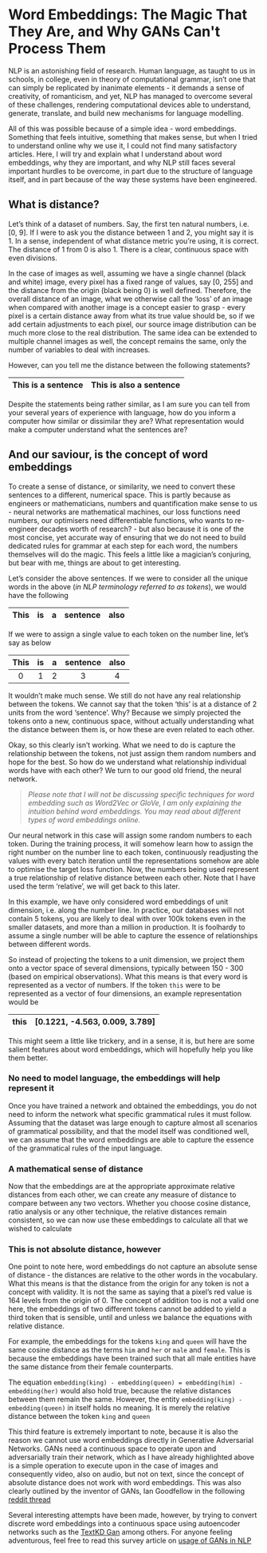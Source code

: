 # Word Embeddings: The Magic That They Are, and Why GANs Can't Process Them

NLP is an astonishing field of research. Human language, as taught to us in schools, in college, even in theory of computational grammar, isn’t one that can simply be replicated by inanimate elements - it demands a sense of creativity, of romanticism, and yet, NLP has managed to overcome several of these challenges, rendering computational devices able to understand, generate, translate, and build new mechanisms for language modelling. 

All of this was possible because of a simple idea - word embeddings. Something that feels intuitive, something that makes sense, but when I tried to understand online why we use it, I could not find many satisfactory articles. Here, I will try and explain what I understand about word embeddings, why they are important, and why NLP still faces several important hurdles to be overcome, in part due to the structure of language itself, and in part because of the way these systems have been engineered. 

## What is distance?

Let’s think of a dataset of numbers. Say, the first ten natural numbers, i.e. [0, 9]. If I were to ask you the distance between 1 and 2, you might say it is 1. In a sense, independent of what distance metric you’re using, it is correct. The distance of 1 from 0 is also 1. There is a clear, continuous space with even divisions. 

In the case of images as well, assuming we have a single channel (black and white) image, every pixel has a fixed range of values, say [0, 255] and the distance from the origin (black being 0) is well defined. Therefore, the overall distance of an image, what we otherwise call the ‘loss’ of an image when compared with another image is a concept easier to grasp - every pixel is a certain distance away from what its true value should be, so if we add certain adjustments to each pixel, our source image distribution can be much more close to the real distribution. The same idea can be extended to multiple channel images as well, the concept remains the same, only the number of variables to deal with increases.

However, can you tell me the distance between the following statements? 

| This is a sentence                 | This is also a sentence | 
|-------------------------------------|---------------------------| 

Despite the statements being rather similar, as I am sure you can tell from your several years of experience with language, how do you inform a computer how similar or dissimilar they are? What representation would make a computer understand what the sentences are?

## And our saviour, is the concept of word embeddings

To create a sense of distance, or similarity, we need to convert these sentences to a different, numerical space. This is partly because as engineers or mathematicians, numbers and quantification make sense to us - neural networks are mathematical machines, our loss functions need numbers, our optimisers need differentiable functions, who wants to re-engineer decades worth of research? - but also because it is one of the most concise, yet accurate way of ensuring that we do not need to build dedicated rules for grammar at each step for each word, the numbers themselves will do the magic. This feels a little like a magician’s conjuring, but bear with me, things are about to get interesting. 

Let’s consider the above sentences. If we were to consider all the unique words in the above (*in NLP terminology referred to as tokens*), we would have the following

| This  | is |a|sentence| also |
|---|---|---|---| ---|

If we were to assign a single value to each token on the number line, let’s say as below

| This  | is |a|sentence| also |
|:---:|:---:|:---:|:---:| :---:|
| 0 | 1| 2| 3| 4|

It wouldn’t make much sense. We still do not have any real relationship between the tokens. We cannot say that the token ‘this’ is at a distance of 2 units from the word ‘sentence’. Why? Because we simply projected the tokens onto a new, continuous space, without actually understanding what the distance between them is, or how these are even related to each other. 

Okay, so this clearly isn’t working. What we need to do is capture the relationship between the tokens, not just assign them random numbers and hope for the best. So how do we understand what relationship individual words have with each other? We turn to our good old friend, the neural network.

> *Please note that I will not be discussing specific techniques for word embedding such as Word2Vec or GloVe, I am only explaining the intuition behind word embeddings. You may read about different types of word embeddings online.* 

Our neural network in this case will assign some random numbers to each token. During the training process, it will somehow learn how to assign the right number on the number line to each token, continuously readjusting the values with every batch iteration until the representations somehow are able to optimise the target loss function. Now, the numbers being used represent a true relationship of relative distance between each other. Note that I have used the term ‘relative’, we will get back to this later. 

In this example, we have only considered word embeddings of unit dimension, i.e. along the number line. In practice, our databases will not contain 5 tokens, you are likely to deal with over 100k tokens even in the smaller datasets, and more than a million in production. It is foolhardy to assume a single number will be able to capture the essence of relationships between different words. 

So instead of projecting the tokens to a unit dimension, we project them onto a vector space of several dimensions, typically between 150 - 300 (based on empirical observations). What this means is that every word is represented as a vector of numbers. If the token ```this``` were to be represented as a vector of four dimensions, an example representation would be

| this              | [0.1221, -4.563, 0.009, 3.789] | 
|-------------------------------------|---------------------------| 

This might seem a little like trickery, and in a sense, it is, but here are some salient features about word embeddings, which will hopefully help you like them better.

### No need to model language, the embeddings will help represent it

Once you have trained a network and obtained the embeddings, you do not need to inform the network what specific grammatical rules it must follow. Assuming that the dataset was large enough to capture almost all scenarios of grammatical possibility, and that the model itself was conditioned well, we can assume that the word embeddings are able to capture the essence of the grammatical rules of the input language. 


### A mathematical sense of distance

Now that the embeddings are at the appropriate approximate relative distances from each other, we can create any measure of distance to compare between any two vectors. Whether you choose cosine distance, ratio analysis or any other technique, the relative distances remain consistent, so we can now use these embeddings to calculate all that we wished to calculate

### This is not absolute distance, however

One point to note here, word embeddings do not capture an absolute sense of distance - the distances are relative to the other words in the vocabulary. What this means is that the distance from the origin for any token is not a concept with validity. It is not the same as saying that a pixel’s red value is 164 levels from the origin of 0. The concept of addition too is not a valid one here, the embeddings of two different tokens cannot be added to yield a third token that is sensible, until and unless we balance the equations with relative distance. 

For example, the embeddings for the tokens ```king``` and ```queen``` will have the same cosine distance as the terms ```him``` and ```her``` or ```male``` and ```female```. This is because the embeddings have been trained such that all male entities have the same distance from their female counterparts. 

The equation ```embedding(king) - embedding(queen) = embedding(him) - embedding(her)``` would also hold true, because the relative distances between them remain the same. However, the entity ```embedding(king) - embedding(queen)``` in itself holds no meaning. It is merely the relative distance between the token ```king``` and ```queen```

This third feature is extremely important to note, because it is also the reason we cannot use word embeddings directly in Generative Adversarial Networks. GANs need a continuous space to operate upon and adversarially train their network, which as I have already highlighted above is a simple operation to execute upon in the case of images and consequently video, also on audio, but not on text, since the concept of absolute distance does not work with word embeddings. This was also clearly outlined by the inventor of GANs, Ian Goodfellow in the following [reddit thread](https://www.reddit.com/r/MachineLearning/comments/40ldq6/generative_adversarial_networks_for_text/) 

Several interesting attempts have been made, however, by trying to convert discrete word embeddings into a continuous space using autoencoder networks such as the [TextKD Gan](https://arxiv.org/abs/1905.01976) among others. For anyone feeling adventurous, feel free to read this survey article on [usage of GANs in NLP](https://arxiv.org/pdf/1705.10929.pdf)  



